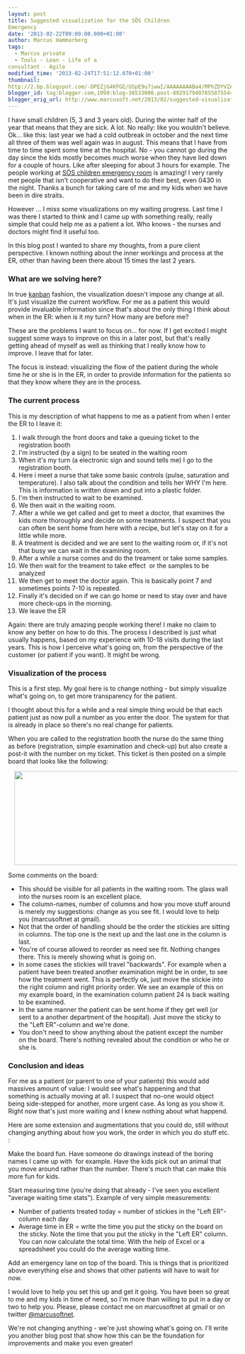```yaml
---
layout: post
title: Suggested visualization for the SÖS Children
Emergency
date: '2013-02-22T09:00:00.000+01:00'
author: Marcus Hammarberg
tags:
  - Marcus private
  - Tools - Lean - Life of a
consultant - Agile
modified_time: '2013-02-24T17:51:12.070+01:00'
thumbnail:
http://2.bp.blogspot.com/-DPEZjG4KFGE/USpE9u7iwwI/AAAAAAAABa4/MPhZDYVZA_U/s72-c/Screen+Shot+2013-02-24+at+17.50.30+.png
blogger_id: tag:blogger.com,1999:blog-36533086.post-8029179407855875544
blogger_orig_url: http://www.marcusoft.net/2013/02/suggested-visualization-for-sachsska.html
---
```



<div dir="ltr" style="text-align: left;" trbidi="on">

I have small children (5, 3 and 3 years old). During the winter half of
the year that means that they are sick. A lot. No really: like you
wouldn't believe. Ok... like this: last year we had a cold outbreak in
october and the next time all three of them was well again was in
august.
This means that I have from time to time spent some time at the
hospital. No - you cannot go during the day since the kids mostly
becomes much worse when they have lied down for a couple of hours. Like
after sleeping for about 3 hours for example.
The people working at <a
href="http://www.sodersjukhuset.se/Avdelningar--mottagningar/Mottagningar/barnakuttmottagning/"
target="_blank">SÖS children emergency room</a> is amazing! I very
rarely met people that isn't cooperative and want to do their best, even
0430 in the night. Thanks a bunch for taking care of me and my kids when
we have been in dire straits.

However ... I miss some visualizations on my waiting progress. Last time
I was there I started to think and I came up with something really,
really simple that could help me as a patient a lot. Who knows - the
nurses and doctors might find it useful too.

In this blog post I wanted to share my thoughts, from a pure client
perspective. I known nothing about the inner workings and process at the
ER, other than having been there about 15 times the last 2 years.



### What are we solving here?

In true <a
href="http://en.wikipedia.org/wiki/Kanban_(development)#The_Kanban_method"
target="_blank">kanban</a> fashion, the visualization doesn't impose any
change at all. It's just visualize the current workflow. For me as a
patient this would provide invaluable information since that's about the
only thing I think about when in the ER: when is it my turn? How many
are before me?

These are the problems I want to focus on... for now. If I get excited I
might suggest some ways to improve on this in a later post, but that's
really getting ahead of myself as well as thinking that I really know
how to improve. I leave that for later.

The focus is instead: visualizing the flow of the patient during the
whole time he or she is in the ER, in order to provide information for
the patients so that they know where they are in the process.

### The current process

<div>

This is my description of what happens to me as a patient from when I
enter the ER to I leave it:

</div>

<div>

1.  I walk through the front doors and take a queuing ticket to the
    registration booth
2.  I'm instructed (by a sign) to be seated in the waiting room
3.  When it's my turn (a electronic sign and sound tells me) I go to the
    registration booth. 
4.  Here i meet a nurse that take some basic controls (pulse, saturation
    and temperature). I also talk about the condition and tells her WHY
    I'm here. This is information is written down and put into a plastic
    folder. 
5.  I'm then instructed to wait to be examined. 
6.  We then wait in the waiting room. 
7.  After a while we get called and get to meet a doctor, that examines
    the kids more thoroughly and decide on some treatments. I suspect
    that you can often be sent home from here with a recipe, but let's
    stay on it for a little while more.
8.  A treatment is decided and we are sent to the waiting room or, if
    it's not that busy we can wait in the examining room.
9.  After a while a nurse comes and do the treament or take some
    samples.
10. We then wait for the treament to take effect  or the samples to be
    analyzed
11. We then get to meet the doctor again. This is basically point 7 and
    sometimes points 7-10 is repeated. 
12. Finally it's decided on if we can go home or need to stay over and
    have more check-ups in the morning. 
13. We leave the ER

<div>

Again: there are truly amazing people working there! I make no claim to
know any better on how to do this. The process I described is just what
usually happens, based on my experience with 10-18 visits during the
last years. This is how I perceive what's going on, from the perspective
of the customer (or patient if you want). It might be wrong. 

</div>

</div>

### Visualization of the process

<div>

This is a first step. My goal here is to change nothing - but simply
visualize what's going on, to get more transparency for the patient.

I thought about this for a while and a real simple thing would be that
each patient just as now pull a number as you enter the door. The system
for that is already in place so there's no real change for patients. 

</div>

<div>



</div>

<div>

When you are called to the registration booth the nurse do the same
thing as before (registration, simple examination and check-up) but also
create a post-it with the number on my ticket. This ticket is then
posted on a simple board that looks like the following:

<div class="separator" style="clear: both; text-align: center;">

</div>

<div class="separator" style="clear: both; text-align: center;">

<a
href="http://2.bp.blogspot.com/-DPEZjG4KFGE/USpE9u7iwwI/AAAAAAAABa4/MPhZDYVZA_U/s1600/Screen+Shot+2013-02-24+at+17.50.30+.png"
data-imageanchor="1" style="margin-left: 1em; margin-right: 1em;"><img
src="http://2.bp.blogspot.com/-DPEZjG4KFGE/USpE9u7iwwI/AAAAAAAABa4/MPhZDYVZA_U/s640/Screen+Shot+2013-02-24+at+17.50.30+.png"
data-border="0" width="640" height="212" /></a>

</div>



</div>

<div>

Some comments on the board:

-   This should be visible for all patients in the waiting room. The
    glass wall into the nurses room is an excellent place.
-   The column-names, number of columns and how you move stuff around is
    merely my suggestions: change as you see fit. I would love to help
    you (marcusoftnet at gmail).
-   Not that the order of handling should be the order the stickies are
    sitting in columns. The top one is the next up and the last one in
    the column is last. 
-   You're of course allowed to reorder as need see fit. Nothing changes
    there. This is merely showing what is going on. 
-   In some cases the stickies will travel "backwards". For example when
    a patient have been treated another examination might be in order,
    to see how the treatment went. This is perfectly ok, just move the
    stickie into the right column and right priority order. We see an
    example of this on my example board, in the examination column
    patient 24 is back waiting to be examined. 
-   In the same manner the patient can be sent home if they get well (or
    sent to a another department of the hospital). Just move the sticky
    to the "Left ER"-column and we're done. 
-   You don't need to show anything about the patient except the number
    on the board. There's nothing revealed about the condition or who he
    or she is.  

</div>

### Conclusion and ideas

<div>

For me as a patient (or parent to one of your patients) this would add
massives amount of value: I would see what's happening and that
something is actually moving at all. I suspect that no-one would object
being side-stepped for another, more urgent case. As long as you show
it. Right now that's just more waiting and I knew nothing about what
happend. 

</div>

<div>



</div>

<div>

Here are some extension and augmentations that you could do, still
without changing anything about how you work, the order in which you do
stuff etc. :

</div>

<div>

Make the board fun. Have someone do drawings instead of the boring names
I came up with  for example. Have the kids pick out an animal that you
move around rather than the number. There's much that can make this more
fun for kids.

Start measuring time (you're doing that already - I've seen you
excellent "average waiting time stats"). Example of very
simple measurements:

-   Number of patients treated today = number of stickies in the "Left
    ER"-column each day
-   Average time in ER = write the time you put the sticky on the board
    on the sticky. Note the time that you put the sticky in the "Left
    ER" column. You can now calculate the total time. With the help of
    Excel or a spreadsheet you could do the average waiting time. 

Add an emergency lane on top of the board. This is things that is
prioritized above everything else and shows that other patients will
have to wait for now. 

<div>

I would love to help you set this up and get it going. You have been so
great to me and my kids in time of need, so I'm more than willing to put
in a day or two to help you. Please, please contact me on marcusoftnet
at gmail or on twitter <a href="http://twitter.com/marcusoftnet"
target="_blank">@marcusoftnet</a>.

</div>

</div>

<div>



</div>

<div>

We're not changing anything - we're just showing what's going on. I'll
write you another blog post that show how this can be the foundation for
improvements and make you even greater!

</div>



</div>
